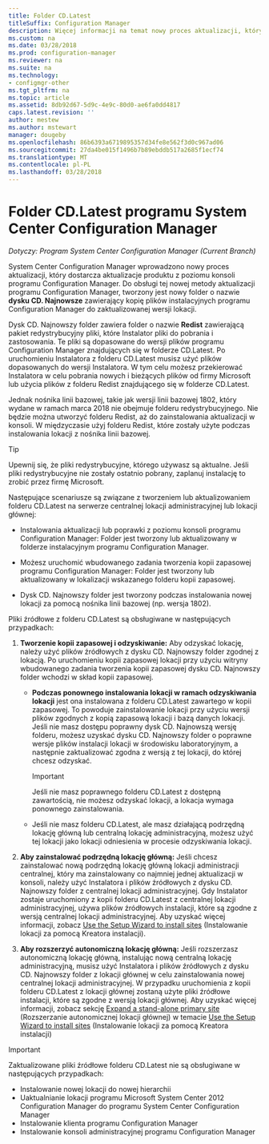 ```yaml
---
title: Folder CD.Latest
titleSuffix: Configuration Manager
description: Więcej informacji na temat nowy proces aktualizacji, który dostarcza aktualizacje produktu z poziomu konsoli programu Configuration Manager.
ms.custom: na
ms.date: 03/28/2018
ms.prod: configuration-manager
ms.reviewer: na
ms.suite: na
ms.technology:
- configmgr-other
ms.tgt_pltfrm: na
ms.topic: article
ms.assetid: 8db92d67-5d9c-4e9c-80d0-ae6fa0dd4817
caps.latest.revision: ''
author: mestew
ms.author: mstewart
manager: dougeby
ms.openlocfilehash: 86b6393a6719895357d34fe8e562f3d0c967ad06
ms.sourcegitcommit: 27da4be015f1496b7b89ebddb517a2685f1ecf74
ms.translationtype: MT
ms.contentlocale: pl-PL
ms.lasthandoff: 03/28/2018
---
```

# <a name="the-cdlatest-folder-for-system-center-configuration-manager"></a>Folder CD.Latest programu System Center Configuration Manager

*Dotyczy: Program System Center Configuration Manager (Current Branch)*

System Center Configuration Manager wprowadzono nowy proces aktualizacji, który dostarcza aktualizacje produktu z poziomu konsoli programu Configuration Manager. Do obsługi tej nowej metody aktualizacji programu Configuration Manager, tworzony jest nowy folder o nazwie **dysku CD. Najnowsze** zawierający kopię plików instalacyjnych programu Configuration Manager do zaktualizowanej wersji lokacji.  

Dysk CD. Najnowszy folder zawiera folder o nazwie **Redist** zawierającą pakiet redystrybucyjny pliki, które Instalator pliki do pobrania i zastosowania. Te pliki są dopasowane do wersji plików programu Configuration Manager znajdujących się w folderze CD.Latest. Po uruchomieniu Instalatora z folderu CD.Latest musisz użyć plików dopasowanych do wersji Instalatora. W tym celu możesz przekierować Instalatora w celu pobrania nowych i bieżących plików od firmy Microsoft lub użycia plików z folderu Redist znajdującego się w folderze CD.Latest.

Jednak nośnika linii bazowej, takie jak wersji linii bazowej 1802, który wydane w ramach marca 2018 nie obejmuje folderu redystrybucyjnego. Nie będzie można utworzyć folderu Redist, aż do zainstalowania aktualizacji w konsoli. W międzyczasie użyj folderu Redist, które zostały użyte podczas instalowania lokacji z nośnika linii bazowej.  

> [!TIP]
> Upewnij się, że pliki redystrybucyjne, którego używasz są aktualne. Jeśli pliki redystrybucyjne nie zostały ostatnio pobrany, zaplanuj instalację to zrobić przez firmę Microsoft.   

 Następujące scenariusze są związane z tworzeniem lub aktualizowaniem folderu CD.Latest na serwerze centralnej lokacji administracyjnej lub lokacji głównej:  

-   Instalowania aktualizacji lub poprawki z poziomu konsoli programu Configuration Manager: Folder jest tworzony lub aktualizowany w folderze instalacyjnym programu Configuration Manager.  

-   Możesz uruchomić wbudowanego zadania tworzenia kopii zapasowej programu Configuration Manager: Folder jest tworzony lub aktualizowany w lokalizacji wskazanego folderu kopii zapasowej.  

-  Dysk CD. Najnowszy folder jest tworzony podczas instalowania nowej lokacji za pomocą nośnika linii bazowej (np. wersja 1802).

Pliki źródłowe z folderu CD.Latest są obsługiwane w następujących przypadkach:  

1.  **Tworzenie kopii zapasowej i odzyskiwanie:** Aby odzyskać lokację, należy użyć plików źródłowych z dysku CD. Najnowszy folder zgodnej z lokacją. Po uruchomieniu kopii zapasowej lokacji przy użyciu witryny wbudowanego zadania tworzenia kopii zapasowej dysku CD. Najnowszy folder wchodzi w skład kopii zapasowej.

    -   **Podczas ponownego instalowania lokacji w ramach odzyskiwania lokacji** jest ona instalowana z folderu CD.Latest zawartego w kopii zapasowej. To powoduje zainstalowanie lokacji przy użyciu wersji plików zgodnych z kopią zapasową lokacji i bazą danych lokacji.  Jeśli nie masz dostępu poprawny dysk CD. Najnowszą wersję folderu, możesz uzyskać dysku CD. Najnowszy folder o poprawne wersje plików instalacji lokacji w środowisku laboratoryjnym, a następnie zaktualizować zgodna z wersją z tej lokacji, do której chcesz odzyskać.

        > [!IMPORTANT]  
        >  Jeśli nie masz poprawnego folderu CD.Latest z dostępną zawartością, nie możesz odzyskać lokacji, a lokacja wymaga ponownego zainstalowania.  

    -   Jeśli nie masz folderu CD.Latest, ale masz działającą podrzędną lokację główną lub centralną lokację administracyjną, możesz użyć tej lokacji jako lokacji odniesienia w procesie odzyskiwania lokacji.  

2.  **Aby zainstalować podrzędną lokację główną:** Jeśli chcesz zainstalować nową podrzędną lokację główną lokacji administracji centralnej, który ma zainstalowany co najmniej jednej aktualizacji w konsoli, należy użyć Instalatora i plików źródłowych z dysku CD. Najnowszy folder z centralnej lokacji administracyjnej. Gdy Instalator zostaje uruchomiony z kopii folderu CD.Latest z centralnej lokacji administracyjnej, używa plików źródłowych instalacji, które są zgodne z wersją centralnej lokacji administracyjnej. Aby uzyskać więcej informacji, zobacz [Use the Setup Wizard to install sites](../../../core/servers/deploy/install/use-the-setup-wizard-to-install-sites.md) (Instalowanie lokacji za pomocą Kreatora instalacji).  

3.  **Aby rozszerzyć autonomiczną lokację główną:** Jeśli rozszerzasz autonomiczną lokację główną, instalując nową centralną lokację administracyjną, musisz użyć Instalatora i plików źródłowych z dysku CD. Najnowszy folder z lokacji głównej w celu zainstalowania nowej centralnej lokacji administracyjnej. W przypadku uruchomienia z kopii folderu CD.Latest z lokacji głównej zostaną użyte pliki źródłowe instalacji, które są zgodne z wersją lokacji głównej. Aby uzyskać więcej informacji, zobacz sekcję [Expand a stand-alone primary site](../../../core/servers/deploy/install/use-the-setup-wizard-to-install-sites.md#bkmk_expand) (Rozszerzanie autonomicznej lokacji głównej) w temacie [Use the Setup Wizard to install sites](../../../core/servers/deploy/install/use-the-setup-wizard-to-install-sites.md) (Instalowanie lokacji za pomocą Kreatora instalacji)

> [!IMPORTANT]  
>  Zaktualizowane pliki źródłowe folderu CD.Latest nie są obsługiwane w następujących przypadkach:  
>   
>  -   Instalowanie nowej lokacji do nowej hierarchii  
>  -   Uaktualnianie lokacji programu Microsoft System Center 2012 Configuration Manager do programu System Center Configuration Manager
>  -   Instalowanie klienta programu Configuration Manager
>  -   Instalowanie konsoli administracyjnej programu Configuration Manager

